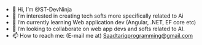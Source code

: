 - 👋 Hi, I’m @ST-DevNinja
- 👀 I’m interested in creating tech softs more specifically related to Ai
- 🌱 I’m currently learning Web application dev (Angular, .NET, EF core etc)
- 💞️ I’m looking to collaborate on web app devs and softs related to AI.
- 📫 How to reach me: (E-mail me at) Saadtariqprogramming@gmail.com


